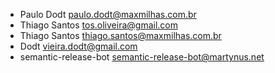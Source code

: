 * Paulo Dodt <paulo.dodt@maxmilhas.com.br>
* Thiago Santos <tos.oliveira@gmail.com>
* Thiago Santos <thiago.santos@maxmilhas.com.br>
* Dodt <vieira.dodt@gmail.com>
* semantic-release-bot <semantic-release-bot@martynus.net>
